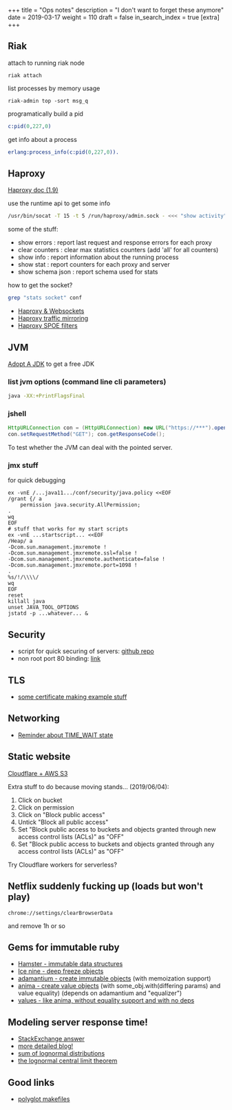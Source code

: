 +++
title = "Ops notes"
description = "I don't want to forget these anymore"
date = 2019-03-17
weight = 110
draft = false
in_search_index = true
[extra]
+++

## Riak

attach to running riak node
```shell
riak attach
```

list processes by memory usage

```shell
riak-admin top -sort msg_q
```

programatically build a pid

```erlang
c:pid(0,227,0)
```

get info about a process

```erlang
erlang:process_info(c:pid(0,227,0)).
```

## Haproxy

[Haproxy doc (1.9)](https://cbonte.github.io/haproxy-dconv/1.9/configuration.html)

use the runtime api to get some info

```bash
/usr/bin/socat -T 15 -t 5 /run/haproxy/admin.sock - <<< "show activity" 
```

some of the stuff:
- show errors    : report last request and response errors for each proxy
- clear counters : clear max statistics counters (add 'all' for all counters)
- show info      : report information about the running process
- show stat      : report counters for each proxy and server
- show schema json : report schema used for stats

how to get the socket?

```bash
grep "stats socket" conf
```

- [Haproxy & Websockets](https://www.haproxy.com/blog/websockets-load-balancing-with-haproxy/)
- [Haproxy traffic mirroring](https://www.haproxy.com/blog/haproxy-traffic-mirroring-for-real-world-testing/)
- [Haproxy SPOE filters](https://www.haproxy.com/blog/extending-haproxy-with-the-stream-processing-offload-engine/)

## JVM

[Adopt A JDK](https://adoptopenjdk.net/) to get a free JDK

### list jvm options (command line cli parameters)

```bash
java -XX:+PrintFlagsFinal
```

### jshell

```java
HttpURLConnection con = (HttpURLConnection) new URL("https://***").openConnection();
con.setRequestMethod("GET"); con.getResponseCode();
```

To test whether the JVM can deal with the pointed server.

### jmx stuff

for quick debugging

```shell
ex -vnE /...java11.../conf/security/java.policy <<EOF
/grant {/ a
    permission java.security.AllPermission;
.
wq
EOF
# stuff that works for my start scripts
ex -vnE ...startscript... <<EOF
/Heap/ a
-Dcom.sun.management.jmxremote !
-Dcom.sun.management.jmxremote.ssl=false !
-Dcom.sun.management.jmxremote.authenticate=false !
-Dcom.sun.management.jmxremote.port=1098 !
.
%s/!/\\\\/
wq
EOF
reset
killall java
unset JAVA_TOOL_OPTIONS
jstatd -p ...whatever... &
```
## Security

- script for quick securing of servers: [github repo](https://github.com/marshyski/quick-secure)
- non root port 80 binding: [link](https://wiki.apache.org/httpd/NonRootPortBinding)

## TLS

- [some certificate making example stuff](https://gist.github.com/ncw/9253562#file-makecert-sh)

## Networking

- [Reminder about TIME_WAIT state](https://vincent.bernat.ch/en/blog/2014-tcp-time-wait-state-linux)

## Static website

[Cloudflare + AWS S3](https://medium.com/pixelpoint/99-9-uptime-static-site-deployment-with-cloudflare-and-aws-s3-388e82b4b9b6)

Extra stuff to do because moving stands... (2019/06/04):
1. Click on bucket
2. Click on permission
3. Click on "Block public access"
4. Untick "Block all public access"
5. Set "Block public access to buckets and objects granted through new access control lists (ACLs)" as "OFF"
6. Set "Block public access to buckets and objects granted through any access control lists (ACLs)" as "OFF" 

Try Cloudflare workers for serverless?

## Netflix suddenly fucking up (loads but won't play)

```chrome://settings/clearBrowserData```

and remove 1h or so

## Gems for immutable ruby

- [Hamster - immutable data structures](https://github.com/hamstergem/hamster)
- [Ice nine - deep freeze objects](https://github.com/dkubb/ice_nine)
- [adamantium - create immutable objects](https://github.com/dkubb/adamantium) (with memoization support)
- [anima - create value objects](https://github.com/mbj/anima) (with some_obj.with(differing params) and value equality) (depends on adamantium and "equalizer")
- [values - like anima, without equality support and with no deps](https://github.com/tcrayford/values)

## Modeling server response time!

- [StackExchange answer](https://stats.stackexchange.com/questions/25709/what-distribution-is-most-commonly-used-to-model-server-response-time)
- [more detailed blog!](https://blog.simiacryptus.com/2015/10/modeling-network-latency.html)
- [sum of lognormal distributions](https://stats.stackexchange.com/questions/238529/the-sum-of-independent-lognormal-random-variables-appears-lognormal)
- [the lognormal central limit theorem](http://lognormalscheduling.blogspot.com/2011/11/fenton-wilkinson-approximation-and.html)

## Good links

- [polyglot makefiles](http://agdr.org/2020/05/14/Polyglot-Makefiles.html)
